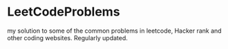 # LeetCodeProblems

my solution to some of the common problems in leetcode, Hacker rank and other coding websites.
Regularly updated.
